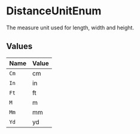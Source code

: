 # DistanceUnitEnum

The measure unit used for length, width and height.


## Values

| Name  | Value |
| ----- | ----- |
| `Cm`  | cm    |
| `In`  | in    |
| `Ft`  | ft    |
| `M`   | m     |
| `Mm`  | mm    |
| `Yd`  | yd    |